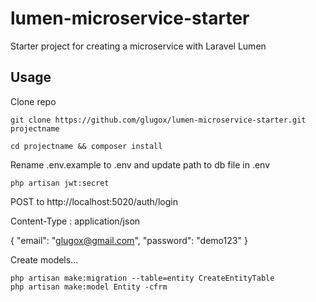 # lumen-microservice-starter
Starter project for creating a microservice with Laravel Lumen


## Usage



Clone repo

```console
git clone https://github.com/glugox/lumen-microservice-starter.git projectname
```

```console
cd projectname && composer install
```

Rename .env.example to .env and update path to db file in .env

```console
php artisan jwt:secret
```


POST to http://localhost:5020/auth/login

Content-Type : application/json

{
	"email": "glugox@gmail.com",
	"password": "demo123"
}



Create models...


```console
php artisan make:migration --table=entity CreateEntityTable
php artisan make:model Entity -cfrm
```


```

```
